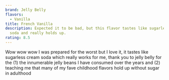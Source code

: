 ```yaml
---
brand: Jelly Belly
flavors:
  - Vanilla
title: French Vanilla
description: Expected it to be bad, but this flavor tastes like sugarless cream
  soda and really holds up.
rating: 8.5
---
```

W﻿ow wow wow I was prepared for the worst but I love it, it tastes like sugarless cream soda which really works for me, thank you to jelly belly for the (1) the innumerable jelly beans I have consumed over the years and (2) teaching me that many of my fave childhood flavors hold up without sugar in adulthood